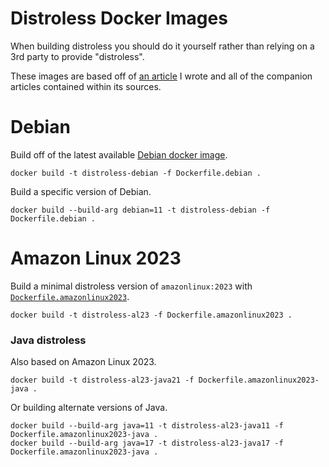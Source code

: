 # Distroless Docker Images

When building distroless you should do it yourself rather than relying on a 3rd
party to provide "distroless".

These images are based off of [an article][blog] I wrote and all of the
companion articles contained within its sources.

# Debian

Build off of the latest available [Debian docker image][debian].

    docker build -t distroless-debian -f Dockerfile.debian .

Build a specific version of Debian.

    docker build --build-arg debian=11 -t distroless-debian -f Dockerfile.debian .

# Amazon Linux 2023

Build a minimal distroless version of `amazonlinux:2023` with
[`Dockerfile.amazonlinux2023`](Dockerfile.amazonlinux2023).

    docker build -t distroless-al23 -f Dockerfile.amazonlinux2023 .

### Java distroless

Also based on Amazon Linux 2023.

    docker build -t distroless-al23-java21 -f Dockerfile.amazonlinux2023-java .

Or building alternate versions of Java.

    docker build --build-arg java=11 -t distroless-al23-java11 -f Dockerfile.amazonlinux2023-java .
    docker build --build-arg java=17 -t distroless-al23-java17 -f Dockerfile.amazonlinux2023-java .

[blog]: https://sam.gleske.net/blog/engineering/2022/10/25/guide-to-production-docker-images.html
[debian]: https://hub.docker.com/_/debian
